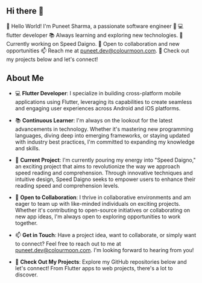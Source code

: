 ## Hi there 👋


👋 Hello World! I'm Puneet Sharma, a passionate software engineer 🚀
💻 flutter developer
📚 Always learning and exploring new technologies.
🔭 Currently working on Speed Daigno.
🌱 Open to collaboration and new opportunities
📫 Reach me at puneet.dev@colourmoon.com.
🔗 Check out my projects below and let's connect!

## About Me

- 💻 **Flutter Developer**: I specialize in building cross-platform mobile applications using Flutter, leveraging its capabilities to create seamless and engaging user experiences across Android and iOS platforms.
  
- 📚 **Continuous Learner**: I'm always on the lookout for the latest advancements in technology. Whether it's mastering new programming languages, diving deep into emerging frameworks, or staying updated with industry best practices, I'm committed to expanding my knowledge and skills.
  
- 🔭 **Current Project**: I'm currently pouring my energy into "Speed Daigno," an exciting project that aims to revolutionize the way we approach speed reading and comprehension. Through innovative techniques and intuitive design, Speed Daigno seeks to empower users to enhance their reading speed and comprehension levels.
  
- 🌱 **Open to Collaboration**: I thrive in collaborative environments and am eager to team up with like-minded individuals on exciting projects. Whether it's contributing to open-source initiatives or collaborating on new app ideas, I'm always open to exploring opportunities to work together.
  
- 📫 **Get in Touch**: Have a project idea, want to collaborate, or simply want to connect? Feel free to reach out to me at [puneet.dev@colourmoon.com](mailto:puneet.dev@colourmoon.com). I'm looking forward to hearing from you!
  
- 🔗 **Check Out My Projects**: Explore my GitHub repositories below and let's connect! From Flutter apps to web projects, there's a lot to discover.
